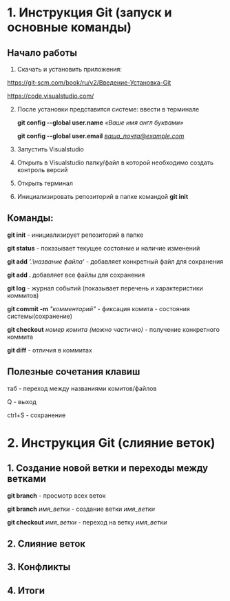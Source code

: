 # 1. Инструкция Git (запуск и основные команды)

## Начало работы

1. Скачать и установить приложения:

https://git-scm.com/book/ru/v2/Введение-Установка-Git


https://code.visualstudio.com/

2. После установки представится системе: ввести в терминале

    **git config --global user.name** *«Ваше имя англ буквами»*

    **git config --global user.email** *ваша_почта@example.com*

3. Запустить Visualstudio

4. Открыть в Visualstudio папку/файл в которой необходимо создать контроль версий

5. Открыть терминал

6. Инициализировать репозиторий в папке командой **git init**

## Команды:

**git init** - инициализирует репозиторий в папке

**git status** - показывает текущее состояние и наличие изменений

**git add** *'.\название файла'* - добавляет конкретный файл для сохранения

**git add .** добавляет все файлы для сохранения

**git log** - журнал событий (показывает перечень и характеристики коммитов)

**git commit -m** *"комментарий"* - фиксация комита - состояния системы(сохранение)

**git checkout** *номер комита (можно частично)* - получение конкретного коммита

**git diff** - отличия в коммитах

## Полезные сочетания клавиш

таб - переход между названиями комитов/файлов

Q - выход

ctrl+S - сохранение

# 2. Инструкция Git (слияние веток)
## 1. Создание новой ветки и переходы между ветками
**git branch** - просмотр всех веток

**git branch** *имя_ветки* - создание ветки *имя_ветки*

**git checkout** *имя_ветки* - переход на ветку *имя_ветки*
## 2. Слияние веток

## 3. Конфликты

## 4. Итоги
